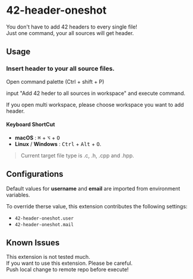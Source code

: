 # 42-header-oneshot

You don't have to add 42 headers to every single file!\
Just one command, your all sources will get header.

## Usage

### Insert header to your all source files.

Open command palette (Ctrl + shift + P)

input "Add 42 heder to all sources in workspace" and execute command.

If you open multi workspace, please choose workspace you want to add header.

#### Keyboard ShortCut

- **macOS** : <kbd>⌘</kbd> + <kbd>⌥</kbd> + <kbd>O</kbd>
- **Linux** / **Windows** : <kbd>Ctrl</kbd> + <kbd>Alt</kbd> + <kbd>O</kbd>.

> Current target file type is .c, .h, .cpp and .hpp.

## Configurations

Default values for **username** and **email** are imported from environment variables.

To override therse value, this extension contributes the following settings:

- `42-header-oneshot.user`
- `42-header-oneshot.mail`

## Known Issues

This extension is not tested much.\
If you want to use this extension. Please be careful.\
Push local change to remote repo before execute!
